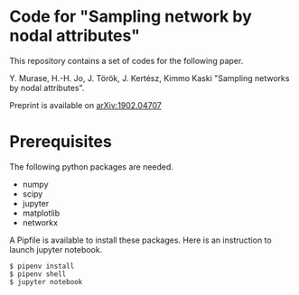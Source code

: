 # Code for "Sampling network by nodal attributes"

This repository contains a set of codes for the following paper.

Y. Murase, H.-H. Jo, J. Török, J. Kertész, Kimmo Kaski "Sampling networks by nodal attributes".

Preprint is available on [arXiv:1902.04707](https://arxiv.org/abs/1902.04707)

# Prerequisites

The following python packages are needed.

- numpy
- scipy
- jupyter
- matplotlib
- networkx

A Pipfile is available to install these packages. Here is an instruction to launch jupyter notebook.

```shell
$ pipenv install
$ pipenv shell
$ jupyter notebook
```

